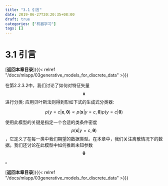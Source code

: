```yaml
---
title: "3.1 引言"
date: 2019-06-27T20:20:35+08:00
draft: true
categories: ["机器学习"]
tags: []
---
```


# 3.1 引言

[**返回本章目录**]({{< relref "/docs/mlapp/03generative_models_for_discrete_data" >}})

在第2.2.3.2中，我们讨论了如何对特征矢量$$\boldsymbol{x}$$进行分类: 应用贝叶斯法则得到形如下式的生成式分类器:

$$
p(y=c | \boldsymbol{x},\boldsymbol{\theta}) \propto p(\boldsymbol{x} | y=c ,\boldsymbol{\theta}) p(y=c |\boldsymbol{\theta}) \tag{3.1}
$$

使用此模型的关键是指定一个合适的类条件密度$$p(\boldsymbol{x} | y=c ,\boldsymbol{\theta})$$，它定义了在每一类中我们期望的数据类型。在本章中，我们关注离散情况下的数据。我们还讨论在此模型中如何推断未知参数$$\boldsymbol{\theta}$$。

[**返回本章目录**]({{< relref "/docs/mlapp/03generative_models_for_discrete_data" >}})

